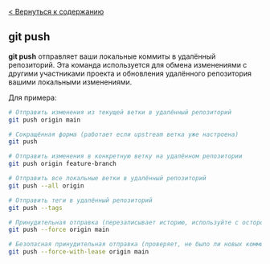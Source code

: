 [< Вернуться к содержанию](readme.md)
## git push
**git push** отправляет ваши локальные коммиты в удалённый репозиторий. Эта команда используется для обмена изменениями с другими участниками проекта и обновления удалённого репозитория вашими локальными изменениями.

Для примера:
```bash
# Отправить изменения из текущей ветки в удалённый репозиторий
git push origin main

# Сокращённая форма (работает если upstream ветка уже настроена)
git push

# Отправить изменения в конкретную ветку на удалённом репозитории
git push origin feature-branch

# Отправить все локальные ветки в удалённый репозиторий
git push --all origin

# Отправить теги в удалённый репозиторий
git push --tags

# Принудительная отправка (перезаписывает историю, используйте с осторожностью!)
git push --force origin main

# Безопасная принудительная отправка (проверяет, не было ли новых коммитов)
git push --force-with-lease origin main
